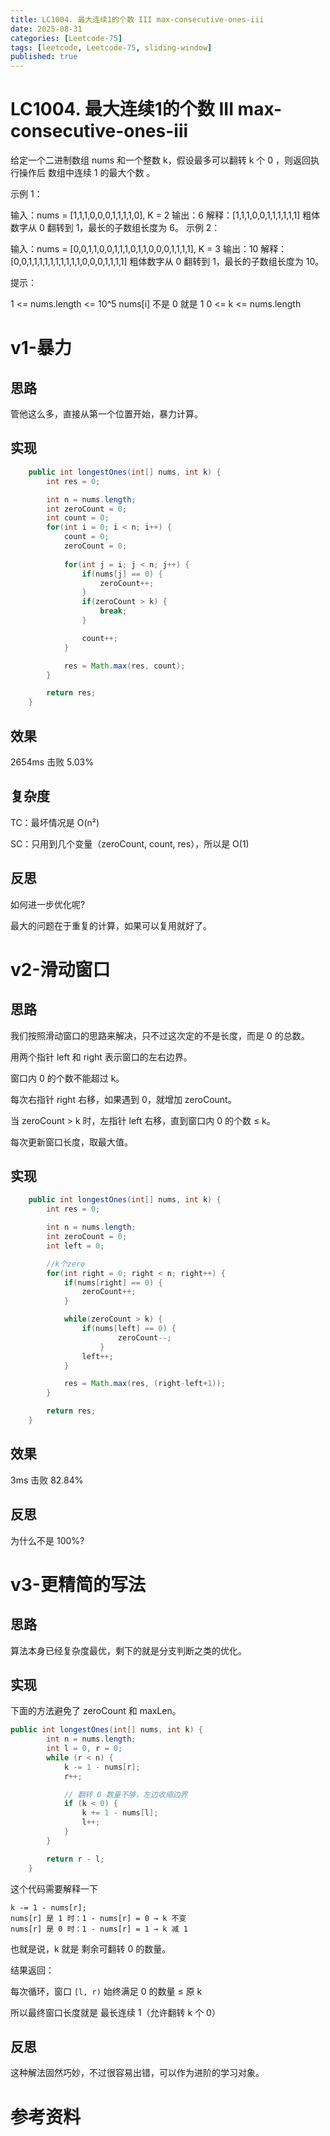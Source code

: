 ```yaml
---
title: LC1004. 最大连续1的个数 III max-consecutive-ones-iii
date: 2025-08-31 
categories: [Leetcode-75]
tags: [leetcode, Leetcode-75, sliding-window]
published: true
---
```


# LC1004. 最大连续1的个数 III max-consecutive-ones-iii

给定一个二进制数组 nums 和一个整数 k，假设最多可以翻转 k 个 0 ，则返回执行操作后 数组中连续 1 的最大个数 。

 

示例 1：

输入：nums = [1,1,1,0,0,0,1,1,1,1,0], K = 2
输出：6
解释：[1,1,1,0,0,1,1,1,1,1,1]
粗体数字从 0 翻转到 1，最长的子数组长度为 6。
示例 2：

输入：nums = [0,0,1,1,0,0,1,1,1,0,1,1,0,0,0,1,1,1,1], K = 3
输出：10
解释：[0,0,1,1,1,1,1,1,1,1,1,1,0,0,0,1,1,1,1]
粗体数字从 0 翻转到 1，最长的子数组长度为 10。
 

提示：

1 <= nums.length <= 10^5
nums[i] 不是 0 就是 1
0 <= k <= nums.length

# v1-暴力

## 思路

管他这么多，直接从第一个位置开始，暴力计算。

## 实现

```java
    public int longestOnes(int[] nums, int k) {
        int res = 0;

        int n = nums.length;
        int zeroCount = 0;
        int count = 0;
        for(int i = 0; i < n; i++) {
            count = 0;
            zeroCount = 0;
            
            for(int j = i; j < n; j++) {
                if(nums[j] == 0) {
                    zeroCount++;
                }
                if(zeroCount > k) {
                    break;
                }

                count++;
            }

            res = Math.max(res, count);
        }

        return res;
    }
```

## 效果

2654ms 击败 5.03%

## 复杂度

TC：最坏情况是 O(n²)

SC：只用到几个变量（zeroCount, count, res），所以是 O(1)

## 反思

如何进一步优化呢?

最大的问题在于重复的计算，如果可以复用就好了。

# v2-滑动窗口

## 思路

我们按照滑动窗口的思路来解决，只不过这次定的不是长度，而是 0 的总数。

用两个指针 left 和 right 表示窗口的左右边界。

窗口内 0 的个数不能超过 k。

每次右指针 right 右移，如果遇到 0，就增加 zeroCount。

当 zeroCount > k 时，左指针 left 右移，直到窗口内 0 的个数 ≤ k。

每次更新窗口长度，取最大值。

## 实现

```java
    public int longestOnes(int[] nums, int k) {
        int res = 0;

        int n = nums.length;
        int zeroCount = 0;
        int left = 0;

        //k个zero
        for(int right = 0; right < n; right++) {
            if(nums[right] == 0) {
                zeroCount++;
            }

            while(zeroCount > k) {
                if(nums[left] == 0) {
                        zeroCount--;
                    }
                left++;
            }

            res = Math.max(res, (right-left+1));
        }

        return res;
    }
```

## 效果

3ms 击败 82.84%

## 反思

为什么不是 100%?

# v3-更精简的写法

## 思路

算法本身已经复杂度最优，剩下的就是分支判断之类的优化。

## 实现

下面的方法避免了 zeroCount 和 maxLen。

```java
public int longestOnes(int[] nums, int k) {
        int n = nums.length;
        int l = 0, r = 0;
        while (r < n) {
            k -= 1 - nums[r];
            r++;

            // 翻转 0 数量不够，左边收缩边界
            if (k < 0) {
                k += 1 - nums[l];
                l++;
            }
        }

        return r - l;
    }
```

这个代码需要解释一下

```
k -= 1 - nums[r];
nums[r] 是 1 时：1 - nums[r] = 0 → k 不变
nums[r] 是 0 时：1 - nums[r] = 1 → k 减 1
```

也就是说，k 就是 剩余可翻转 0 的数量。

结果返回：

每次循环，窗口 `[l, r)` 始终满足 0 的数量 ≤ 原 k

所以最终窗口长度就是 最长连续 1（允许翻转 k 个 0）

## 反思

这种解法固然巧妙，不过很容易出错，可以作为进阶的学习对象。

# 参考资料